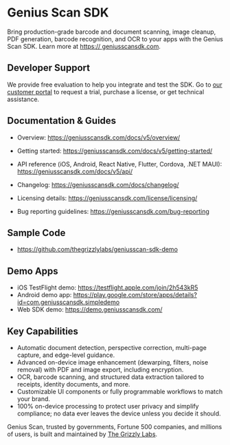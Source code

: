 # Genius Scan SDK

Bring production-grade barcode and document scanning, image cleanup, PDF generation, barcode recognition, and OCR to your apps with the Genius Scan SDK. Learn more at [https://
geniusscansdk.com](https://geniusscansdk.com).

## Developer Support

We provide free evaluation to help you integrate and test the SDK. Go to [our customer portal](https://sdk.geniusscan.com/users/sign_up) to request a trial, purchase a license, or get technical assistance.

## Documentation & Guides

- Overview: https://geniusscansdk.com/docs/v5/overview/
- Getting started: https://geniusscansdk.com/docs/v5/getting-started/

- API reference (iOS, Android, React Native, Flutter, Cordova, .NET MAUI): https://geniusscansdk.com/docs/v5/api/

- Changelog: https://geniusscansdk.com/docs/changelog/
- Licensing details: https://geniusscansdk.com/license/licensing/
- Bug reporting guidelines: https://geniusscansdk.com/bug-reporting

## Sample Code

- https://github.com/thegrizzlylabs/geniusscan-sdk-demo

## Demo Apps
- iOS TestFlight demo: https://testflight.apple.com/join/2h543kR5
- Android demo app: https://play.google.com/store/apps/details?id=com.geniusscansdk.simpledemo
- Web SDK demo: https://demo.geniusscansdk.com/

## Key Capabilities

- Automatic document detection, perspective correction, multi-page capture, and edge-level guidance.
- Advanced on-device image enhancement (dewarping, filters, noise removal) with PDF and image export, including encryption.
- OCR, barcode scanning, and structured data extraction tailored to receipts, identity documents, and more.
- Customizable UI components or fully programmable workflows to match your brand.
- 100% on-device processing to protect user privacy and simplify compliance; no data ever leaves the device unless you decide it should.

Genius Scan, trusted by governments, Fortune 500 companies, and millions of users, is built and maintained by [The Grizzly Labs](https://thegrizzlylabs.com).